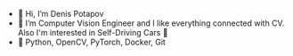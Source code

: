 - 👋 Hi, I’m Denis Potapov
- 👀 I’m Computer Vision Engineer and I like everything connected with CV. Also I'm interested in Self-Driving Cars :red_car:
- :wrench: Python, OpenCV, PyTorch, Docker, Git

<!---
denred0/denred0 is a ✨ special ✨ repository because its `README.md` (this file) appears on your GitHub profile.
You can click the Preview link to take a look at your changes.
--->
